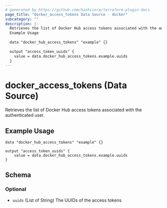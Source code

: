 ```yaml
---
# generated by https://github.com/hashicorp/terraform-plugin-docs
page_title: "docker_access_tokens Data Source - docker"
subcategory: ""
description: |-
  Retrieves the list of Docker Hub access tokens associated with the authenticated user.
  Example Usage
  
  data "docker_hub_access_tokens" "example" {}
  
  output "access_token_uuids" {
  	value = data.docker_hub_access_tokens.example.uuids
  }
---
```


# docker_access_tokens (Data Source)

Retrieves the list of Docker Hub access tokens associated with the authenticated user.

## Example Usage

```hcl
data "docker_hub_access_tokens" "example" {}

output "access_token_uuids" {
	value = data.docker_hub_access_tokens.example.uuids
}
```



<!-- schema generated by tfplugindocs -->
## Schema

### Optional

- `uuids` (List of String) The UUIDs of the access tokens
